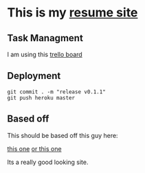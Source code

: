 # This is my [resume site](http://www.jessekoconnor.com)


## Task Managment

I am using this [trello board](https://trello.com/b/9MGYGgeR/resume-site)

## Deployment

```
git commit . -m "release v0.1.1"
git push heroku master
```

## Based off

This should be based off this guy here:

[this one](http://www.wix.com/website-template/view/html/1885?originUrl=http%3A%2F%2Fwww.wix.com%2Fwebsite%2Ftemplates%2Fhtml%2Fportfolio-cv%2F1&bookName=&galleryDocIndex=0&category=portfolio-cv)
[or this one](http://www.wix.com/website-template/view/html/1732?originUrl=http%3A%2F%2Fwww.wix.com%2Fwebsite%2Ftemplates%2Fhtml%2Fmost-popular%2F1&bookName=&galleryDocIndex=0&category=most-popular)

Its a really good looking site.

